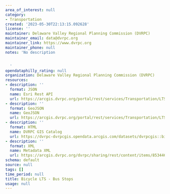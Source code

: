 ```yaml
---
area_of_interest: null
category:
- Transportation
created: '2023-05-30T22:13:15.092628'
license: ''
maintainer: Delaware Valley Regional Planning Commission (DVRPC)
maintainer_email: data@dvrpc.org
maintainer_link: https://www.dvrpc.org
maintainer_phone: null
notes: 'No description


  '
opendataphilly_rating: null
organization: Delaware Valley Regional Planning Commission (DVRPC)
resources:
- description: ''
  format: JSON
  name: Esri Rest API
  url: https://arcgis.dvrpc.org/portal/rest/services/Transportation/LTS_Transit_BusStops/FeatureServer/0
- description: ''
  format: GeoJSON
  name: GeoJSON
  url: https://arcgis.dvrpc.org/portal/rest/services/Transportation/LTS_Transit_BusStops/FeatureServer/0/query?where=1=1&outsr=4326&outfields=*&f=geojson
- description: ''
  format: HTML
  name: DVRPC GIS Catalog
  url: https://dvrpc-dvrpcgis.opendata.arcgis.com/datasets/dvrpcgis::bicycle-lts-bus-stops
- description: ''
  format: XML
  name: Metadata XML
  url: https://arcgis.dvrpc.org/dvrpc/sharing/rest/content/items/8534461482aa4375a2d7c08fadf4efb8/info/metadata/metadata.xml?format=default
schema: default
source: null
tags: []
time_period: null
title: Bicycle LTS - Bus Stops
usage: null
---
```

